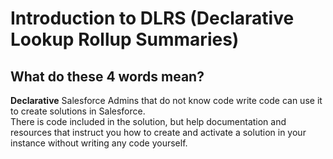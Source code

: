 # Introduction to DLRS (Declarative Lookup Rollup Summaries)

## What do these 4 words mean?

**Declarative** Salesforce Admins that do not know code write code can use it to create solutions in Salesforce.  
There is code included in the solution, but help documentation and resources that instruct you how to create and activate a solution in your instance without writing any code yourself.

